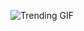 ![Trending GIF](https://media2.giphy.com/media/v1.Y2lkPThiYjIxNzcyZ2J1NnB3bHdsejIyZWtzM2tidHV6dHV6aWF2Nzl5aHFqdHV0cm9rdyZlcD12MV9naWZzX3NlYXJjaCZjdD1n/566tFtJ7DQz1C0yg4c/giphy.gif)
